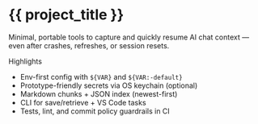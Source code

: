 # {{ project_title }}

Minimal, portable tools to capture and quickly resume AI chat context — even after crashes, refreshes, or session resets.

Highlights

- Env-first config with `${VAR}` and `${VAR:-default}`
- Prototype-friendly secrets via OS keychain (optional)
- Markdown chunks + JSON index (newest-first)
- CLI for save/retrieve + VS Code tasks
- Tests, lint, and commit policy guardrails in CI
